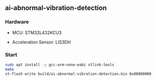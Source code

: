## ai-abnormal-vibration-detection

### Hardware

- MCU: STM32L432KCU3

- Acceleration Sensor: LIS3DH

### Start

```bash
sudo apt install -y gcc-arm-none-eabi stlink-tools
make
st-flash write build/ai-abnormal-vibration-detection.bin 0x08000000
```
